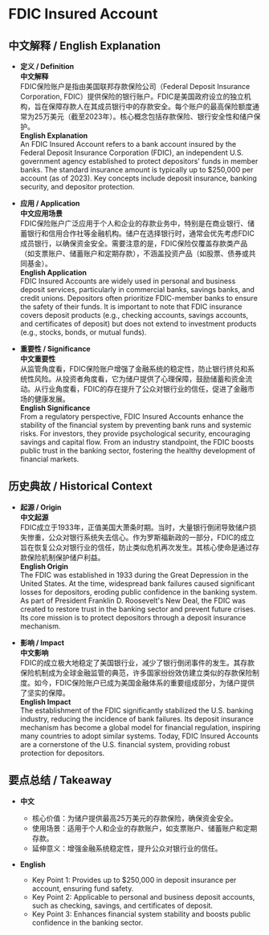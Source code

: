 # FDIC Insured Account

## 中文解释 / English Explanation

* **定义 / Definition**  
  **中文解释**  
  FDIC保险账户是指由美国联邦存款保险公司（Federal Deposit Insurance Corporation, FDIC）提供保险的银行账户。FDIC是美国政府设立的独立机构，旨在保障存款人在其成员银行中的存款安全。每个账户的最高保险额度通常为25万美元（截至2023年）。核心概念包括存款保险、银行安全性和储户保护。  
  **English Explanation**  
  An FDIC Insured Account refers to a bank account insured by the Federal Deposit Insurance Corporation (FDIC), an independent U.S. government agency established to protect depositors' funds in member banks. The standard insurance amount is typically up to $250,000 per account (as of 2023). Key concepts include deposit insurance, banking security, and depositor protection.

* **应用 / Application**  
  **中文应用场景**  
  FDIC保险账户广泛应用于个人和企业的存款业务中，特别是在商业银行、储蓄银行和信用合作社等金融机构。储户在选择银行时，通常会优先考虑FDIC成员银行，以确保资金安全。需要注意的是，FDIC保险仅覆盖存款类产品（如支票账户、储蓄账户和定期存款），不涵盖投资产品（如股票、债券或共同基金）。  
  **English Application**  
  FDIC Insured Accounts are widely used in personal and business deposit services, particularly in commercial banks, savings banks, and credit unions. Depositors often prioritize FDIC-member banks to ensure the safety of their funds. It is important to note that FDIC insurance covers deposit products (e.g., checking accounts, savings accounts, and certificates of deposit) but does not extend to investment products (e.g., stocks, bonds, or mutual funds).

* **重要性 / Significance**  
  **中文重要性**  
  从监管角度看，FDIC保险账户增强了金融系统的稳定性，防止银行挤兑和系统性风险。从投资者角度看，它为储户提供了心理保障，鼓励储蓄和资金流动。从行业角度看，FDIC的存在提升了公众对银行业的信任，促进了金融市场的健康发展。  
  **English Significance**  
  From a regulatory perspective, FDIC Insured Accounts enhance the stability of the financial system by preventing bank runs and systemic risks. For investors, they provide psychological security, encouraging savings and capital flow. From an industry standpoint, the FDIC boosts public trust in the banking sector, fostering the healthy development of financial markets.

## 历史典故 / Historical Context

* **起源 / Origin**  
  **中文起源**  
  FDIC成立于1933年，正值美国大萧条时期。当时，大量银行倒闭导致储户损失惨重，公众对银行系统失去信心。作为罗斯福新政的一部分，FDIC的成立旨在恢复公众对银行业的信任，防止类似危机再次发生。其核心使命是通过存款保险机制保护储户利益。  
  **English Origin**  
  The FDIC was established in 1933 during the Great Depression in the United States. At the time, widespread bank failures caused significant losses for depositors, eroding public confidence in the banking system. As part of President Franklin D. Roosevelt's New Deal, the FDIC was created to restore trust in the banking sector and prevent future crises. Its core mission is to protect depositors through a deposit insurance mechanism.

* **影响 / Impact**  
  **中文影响**  
  FDIC的成立极大地稳定了美国银行业，减少了银行倒闭事件的发生。其存款保险机制成为全球金融监管的典范，许多国家纷纷效仿建立类似的存款保险制度。如今，FDIC保险账户已成为美国金融体系的重要组成部分，为储户提供了坚实的保障。  
  **English Impact**  
  The establishment of the FDIC significantly stabilized the U.S. banking industry, reducing the incidence of bank failures. Its deposit insurance mechanism has become a global model for financial regulation, inspiring many countries to adopt similar systems. Today, FDIC Insured Accounts are a cornerstone of the U.S. financial system, providing robust protection for depositors.

## 要点总结 / Takeaway

* **中文**  
  - 核心价值：为储户提供最高25万美元的存款保险，确保资金安全。  
  - 使用场景：适用于个人和企业的存款账户，如支票账户、储蓄账户和定期存款。  
  - 延伸意义：增强金融系统稳定性，提升公众对银行业的信任。  

* **English**  
  - Key Point 1: Provides up to $250,000 in deposit insurance per account, ensuring fund safety.  
  - Key Point 2: Applicable to personal and business deposit accounts, such as checking, savings, and certificates of deposit.  
  - Key Point 3: Enhances financial system stability and boosts public confidence in the banking sector.